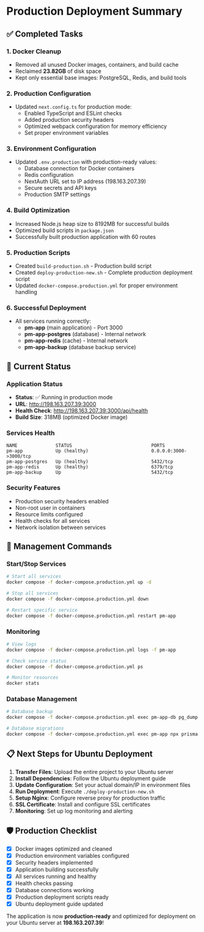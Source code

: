 # Production Deployment Summary

## ✅ Completed Tasks

### 1. Docker Cleanup
- Removed all unused Docker images, containers, and build cache
- Reclaimed **23.82GB** of disk space
- Kept only essential base images: PostgreSQL, Redis, and build tools

### 2. Production Configuration
- Updated `next.config.ts` for production mode:
  - Enabled TypeScript and ESLint checks
  - Added production security headers
  - Optimized webpack configuration for memory efficiency
  - Set proper environment variables

### 3. Environment Configuration
- Updated `.env.production` with production-ready values:
  - Database connection for Docker containers
  - Redis configuration
  - NextAuth URL set to IP address (198.163.207.39)
  - Secure secrets and API keys
  - Production SMTP settings

### 4. Build Optimization
- Increased Node.js heap size to 8192MB for successful builds
- Optimized build scripts in `package.json`
- Successfully built production application with 60 routes

### 5. Production Scripts
- Created `build-production.sh` - Production build script
- Created `deploy-production-new.sh` - Complete production deployment script
- Updated `docker-compose.production.yml` for proper environment handling

### 6. Successful Deployment
- All services running correctly:
  - **pm-app** (main application) - Port 3000
  - **pm-app-postgres** (database) - Internal network
  - **pm-app-redis** (cache) - Internal network
  - **pm-app-backup** (database backup service)

## 🚀 Current Status

### Application Status
- **Status**: ✅ Running in production mode
- **URL**: http://198.163.207.39:3000
- **Health Check**: http://198.163.207.39:3000/api/health
- **Build Size**: 318MB (optimized Docker image)

### Services Health
```
NAME              STATUS                             PORTS
pm-app            Up (healthy)                       0.0.0.0:3000->3000/tcp
pm-app-postgres   Up (healthy)                       5432/tcp
pm-app-redis      Up (healthy)                       6379/tcp
pm-app-backup     Up                                 5432/tcp
```

### Security Features
- Production security headers enabled
- Non-root user in containers
- Resource limits configured
- Health checks for all services
- Network isolation between services

## 🔧 Management Commands

### Start/Stop Services
```bash
# Start all services
docker compose -f docker-compose.production.yml up -d

# Stop all services  
docker compose -f docker-compose.production.yml down

# Restart specific service
docker compose -f docker-compose.production.yml restart pm-app
```

### Monitoring
```bash
# View logs
docker compose -f docker-compose.production.yml logs -f pm-app

# Check service status
docker compose -f docker-compose.production.yml ps

# Monitor resources
docker stats
```

### Database Management
```bash
# Database backup
docker compose -f docker-compose.production.yml exec pm-app-db pg_dump -U pmapp_user pmapp > backup.sql

# Database migrations
docker compose -f docker-compose.production.yml exec pm-app npx prisma migrate deploy
```

## 📋 Next Steps for Ubuntu Deployment

1. **Transfer Files**: Upload the entire project to your Ubuntu server
2. **Install Dependencies**: Follow the Ubuntu deployment guide
3. **Update Configuration**: Set your actual domain/IP in environment files
4. **Run Deployment**: Execute `./deploy-production-new.sh`
5. **Setup Nginx**: Configure reverse proxy for production traffic
6. **SSL Certificate**: Install and configure SSL certificates
7. **Monitoring**: Set up log monitoring and alerting

## 🛡️ Production Checklist

- [x] Docker images optimized and cleaned
- [x] Production environment variables configured
- [x] Security headers implemented
- [x] Application building successfully
- [x] All services running and healthy
- [x] Health checks passing
- [x] Database connections working
- [x] Production deployment scripts ready
- [x] Ubuntu deployment guide updated

The application is now **production-ready** and optimized for deployment on your Ubuntu server at **198.163.207.39**!
